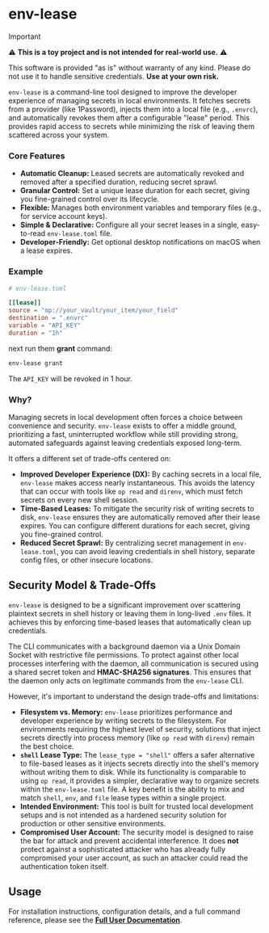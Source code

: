 # env-lease

> [!IMPORTANT]
> ⚠️ **This is a toy project and is not intended for real-world use.** ⚠️
>
> This software is provided "as is" without warranty of any kind. Please do not use it to handle sensitive credentials. **Use at your own risk.**

`env-lease` is a command-line tool designed to improve the developer experience of managing secrets in local environments. It fetches secrets from a provider (like 1Password), injects them into a local file (e.g., `.envrc`), and automatically revokes them after a configurable "lease" period. This provides rapid access to secrets while minimizing the risk of leaving them scattered across your system.

### Core Features

*   **Automatic Cleanup:** Leased secrets are automatically revoked and removed after a specified duration, reducing secret sprawl.
*   **Granular Control:** Set a unique lease duration for each secret, giving you fine-grained control over its lifecycle.
*   **Flexible:** Manages both environment variables and temporary files (e.g., for service account keys).
*   **Simple & Declarative:** Configure all your secret leases in a single, easy-to-read `env-lease.toml` file.
*   **Developer-Friendly:** Get optional desktop notifications on macOS when a lease expires.

### Example

```toml
# env-lease.toml

[[lease]]
source = "op://your_vault/your_item/your_field"
destination = ".envrc"
variable = "API_KEY"
duration = "1h"
```

next run them **grant** command:

```sh
env-lease grant
```

The `API_KEY` will be revoked in 1 hour.


### Why?

Managing secrets in local development often forces a choice between convenience and security. `env-lease` exists to offer a middle ground, prioritizing a fast, uninterrupted workflow while still providing strong, automated safeguards against leaving credentials exposed long-term.

It offers a different set of trade-offs centered on:

*   **Improved Developer Experience (DX):** By caching secrets in a local file, `env-lease` makes access nearly instantaneous. This avoids the latency that can occur with tools like `op read` and `direnv`, which must fetch secrets on every new shell session.
*   **Time-Based Leases:** To mitigate the security risk of writing secrets to disk, `env-lease` ensures they are automatically removed after their lease expires. You can configure different durations for each secret, giving you fine-grained control.
*   **Reduced Secret Sprawl:** By centralizing secret management in `env-lease.toml`, you can avoid leaving credentials in shell history, separate config files, or other insecure locations.

## Security Model & Trade-Offs

`env-lease` is designed to be a significant improvement over scattering plaintext secrets in shell history or leaving them in long-lived `.env` files. It achieves this by enforcing time-based leases that automatically clean up credentials.

The CLI communicates with a background daemon via a Unix Domain Socket with restrictive file permissions. To protect against other local processes interfering with the daemon, all communication is secured using a shared secret token and **HMAC-SHA256 signatures**. This ensures that the daemon only acts on legitimate commands from the `env-lease` CLI.

However, it's important to understand the design trade-offs and limitations:

*   **Filesystem vs. Memory:** `env-lease` prioritizes performance and developer experience by writing secrets to the filesystem. For environments requiring the highest level of security, solutions that inject secrets directly into process memory (like `op read` with `direnv`) remain the best choice.
*   **`shell` Lease Type:** The `lease_type = "shell"` offers a safer alternative to file-based leases as it injects secrets directly into the shell's memory without writing them to disk. While its functionality is comparable to using `op read`, it provides a simpler, declarative way to organize secrets within the `env-lease.toml` file. A key benefit is the ability to mix and match `shell`, `env`, and `file` lease types within a single project.
*   **Intended Environment:** This tool is built for trusted local development setups and is not intended as a hardened security solution for production or other sensitive environments.
*   **Compromised User Account:** The security model is designed to raise the bar for attack and prevent accidental interference. It does **not** protect against a sophisticated attacker who has already fully compromised your user account, as such an attacker could read the authentication token itself.


## Usage

For installation instructions, configuration details, and a full command reference, please see the **[Full User Documentation](docs/USAGE.md)**.


